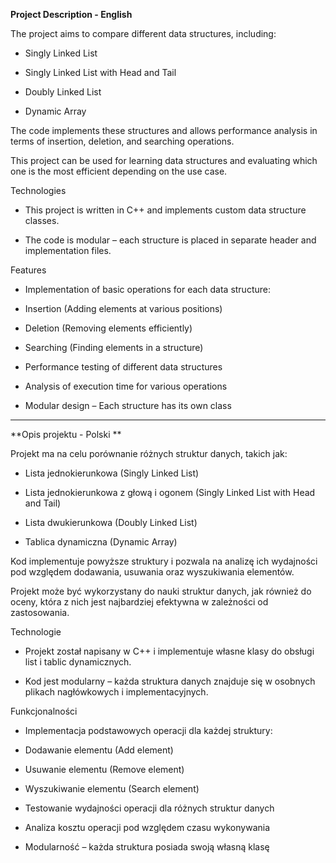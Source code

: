 **Project Description - English**

The project aims to compare different data structures, including:

- Singly Linked List

- Singly Linked List with Head and Tail

- Doubly Linked List

- Dynamic Array

The code implements these structures and allows performance analysis in terms of insertion, deletion, and searching operations.

This project can be used for learning data structures and evaluating which one is the most efficient depending on the use case.

Technologies
  
- This project is written in C++ and implements custom data structure classes.

- The code is modular – each structure is placed in separate header and implementation files.

Features

- Implementation of basic operations for each data structure:

- Insertion (Adding elements at various positions)

- Deletion (Removing elements efficiently)

- Searching (Finding elements in a structure)

- Performance testing of different data structures

- Analysis of execution time for various operations

- Modular design – Each structure has its own class

----------------------------------------------------------------------------------------------------------------------------------------------------------------------------------------------------------------------------------------------

**Opis projektu - Polski **

Projekt ma na celu porównanie różnych struktur danych, takich jak:

- Lista jednokierunkowa (Singly Linked List)

- Lista jednokierunkowa z głową i ogonem (Singly Linked List with Head and Tail)

- Lista dwukierunkowa (Doubly Linked List)

- Tablica dynamiczna (Dynamic Array)

Kod implementuje powyższe struktury i pozwala na analizę ich wydajności pod względem dodawania, usuwania oraz wyszukiwania elementów. 

Projekt może być wykorzystany do nauki struktur danych, jak również do oceny, która z nich jest najbardziej efektywna w zależności od zastosowania.

Technologie

- Projekt został napisany w C++ i implementuje własne klasy do obsługi list i tablic dynamicznych.

- Kod jest modularny – każda struktura danych znajduje się w osobnych plikach nagłówkowych i implementacyjnych.

Funkcjonalności 

- Implementacja podstawowych operacji dla każdej struktury:

- Dodawanie elementu (Add element)

- Usuwanie elementu (Remove element)

- Wyszukiwanie elementu (Search element)

- Testowanie wydajności operacji dla różnych struktur danych

- Analiza kosztu operacji pod względem czasu wykonywania

- Modularność – każda struktura posiada swoją własną klasę



